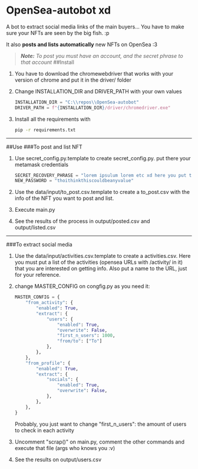 # OpenSea-autobot xd
A bot to extract social media links of the main buyers...
You have to make sure your NFTs are seen by the big fish. 
:p

It also **posts and lists automatically** new NFTs on OpenSea :3
>***Note:** To post you must have an account, and the secret phrase to that account*
##Install
1. You have to download the chromewebdriver that works with your 
    version of chrome and put it in the driver/ folder
   
1. Change INSTALLATION_DIR and DRIVER_PATH with your own values
   ```python
   INSTALLATION_DIR = "C:\\repos\\OpenSea-autobot"
   DRIVER_PATH = f"{INSTALLATION_DIR}/driver/chromedriver.exe"
   ```
1. Install all the requirements with 
   ```bash 
   pip -r requirements.txt
   ```
   
---
##Use
###To post and list NFT
1. Use secret_config.py.template to create secret_config.py. put there 
   your metamask credentials
   ```python
   SECRET_RECOVERY_PHRASE = "lorem ipsulum lorem etc xd here you put the words"
   NEW_PASSWORD = "thoithinkthiscouldbeanyvalue"
   ```
1. Use the data/input/to_post.csv.template to create a to_post.csv 
   with the info of the NFT you want to post and list.
   
1. Execute main.py
1. See the results of the process in output/posted.csv and output/listed.csv
---
###To extract social media 
1. Use the data/input/activities.csv.template to create a activities.csv. 
   Here you must put a list of the activities (opensea URLs with /activity/ in it)
   that you are interested on getting info. Also put a name to the URL, just for your reference.
   
1. change MASTER_CONFIG on congfig.py as you need it:
    ```python
    MASTER_CONFIG = {
        "from_activity": {
            "enabled": True,
            "extract": {
                "users": {
                    "enabled": True,
                    "overwrite": False,
                    "first_n_users": 1000,
                    "from/to": ["To"]
                },
            },
        },
        "from_profile": {
            "enabled": True,
            "extract": {
                "socials": {
                    "enabled": True,
                    "overwrite": False,
                },
            },
        },
    }
    ```
   Probably, you just want to change "first_n_users": the amount of users to check in each activity
1. Uncomment "scrap()" on main.py, comment the other commands and execute that file (args who knows you :v)
1. See the results on output/users.csv 
